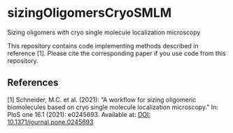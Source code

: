 # sizingOligomersCryoSMLM
Sizing oligomers with cryo single molecule localization microscopy

This repository contains code implementing methods described in reference [1]. Please cite the corresponding paper if you use code from this repository.

References
----------
<a name="Schneider2021"></a>[1] Schneider, M.C. et al. (2021):
  “A workflow for sizing oligomeric biomolecules based on cryo single molecule localization microscopy.”
  In: PloS one 16.1 (2021): e0245693.
  Available at: [DOI: 10.1371/journal.pone.0245693](https://doi.org/10.1371/journal.pone.0245693)
